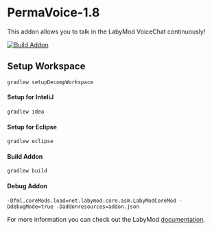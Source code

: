 # PermaVoice-1.8
This addon allows you to talk in the LabyMod VoiceChat continuously!

[![Build Addon](https://github.com/l3nnartt/Permavoice-1.8/actions/workflows/build.yml/badge.svg)](https://github.com/l3nnartt/Permavoice-1.8/actions/workflows/build.yml)

## Setup Workspace
```
gradlew setupDecompWorkspace 
```
#### Setup for InteliJ
```
gradlew idea
```
#### Setup for Eclipse
```
gradlew eclipse
```
#### Build Addon
```
gradlew build 
```
#### Debug Addon
```
-Dfml.coreMods.load=net.labymod.core.asm.LabyModCoreMod -DdebugMode=true -Daddonresources=addon.json
```
For more information you can check out the LabyMod [documentation](https://docs.labymod.net/pages/create-addons/introduction/).
